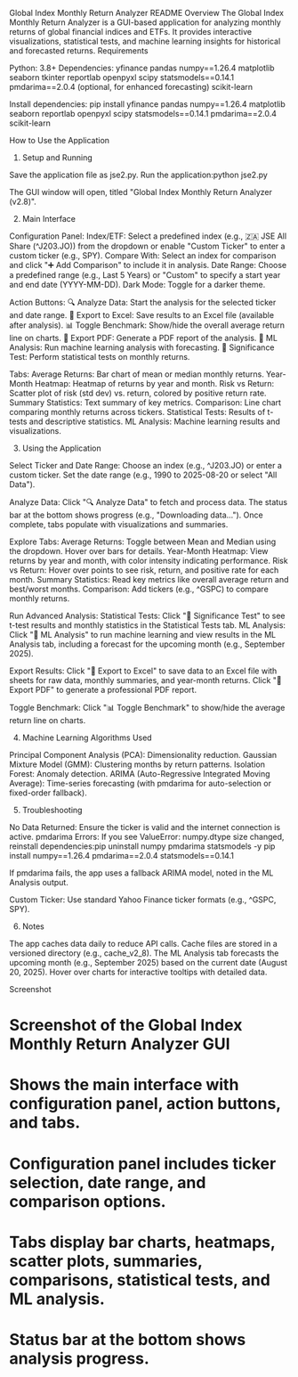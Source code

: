 Global Index Monthly Return Analyzer README
Overview
The Global Index Monthly Return Analyzer is a GUI-based application for analyzing monthly returns of global financial indices and ETFs. It provides interactive visualizations, statistical tests, and machine learning insights for historical and forecasted returns.
Requirements

Python: 3.8+
Dependencies:
yfinance
pandas
numpy==1.26.4
matplotlib
seaborn
tkinter
reportlab
openpyxl
scipy
statsmodels==0.14.1
pmdarima==2.0.4 (optional, for enhanced forecasting)
scikit-learn



Install dependencies:
pip install yfinance pandas numpy==1.26.4 matplotlib seaborn reportlab openpyxl scipy statsmodels==0.14.1 pmdarima==2.0.4 scikit-learn

How to Use the Application
1. Setup and Running

Save the application file as jse2.py.
Run the application:python jse2.py


The GUI window will open, titled "Global Index Monthly Return Analyzer (v2.8)".

2. Main Interface

Configuration Panel:
Index/ETF: Select a predefined index (e.g., 🇿🇦 JSE All Share (^J203.JO)) from the dropdown or enable "Custom Ticker" to enter a custom ticker (e.g., SPY).
Compare With: Select an index for comparison and click "➕ Add Comparison" to include it in analysis.
Date Range: Choose a predefined range (e.g., Last 5 Years) or "Custom" to specify a start year and end date (YYYY-MM-DD).
Dark Mode: Toggle for a darker theme.


Action Buttons:
🔍 Analyze Data: Start the analysis for the selected ticker and date range.
💾 Export to Excel: Save results to an Excel file (available after analysis).
📊 Toggle Benchmark: Show/hide the overall average return line on charts.
📄 Export PDF: Generate a PDF report of the analysis.
🤖 ML Analysis: Run machine learning analysis with forecasting.
🧮 Significance Test: Perform statistical tests on monthly returns.


Tabs:
Average Returns: Bar chart of mean or median monthly returns.
Year-Month Heatmap: Heatmap of returns by year and month.
Risk vs Return: Scatter plot of risk (std dev) vs. return, colored by positive return rate.
Summary Statistics: Text summary of key metrics.
Comparison: Line chart comparing monthly returns across tickers.
Statistical Tests: Results of t-tests and descriptive statistics.
ML Analysis: Machine learning results and visualizations.



3. Using the Application

Select Ticker and Date Range:
Choose an index (e.g., ^J203.JO) or enter a custom ticker.
Set the date range (e.g., 1990 to 2025-08-20 or select "All Data").


Analyze Data:
Click "🔍 Analyze Data" to fetch and process data.
The status bar at the bottom shows progress (e.g., "Downloading data...").
Once complete, tabs populate with visualizations and summaries.


Explore Tabs:
Average Returns: Toggle between Mean and Median using the dropdown. Hover over bars for details.
Year-Month Heatmap: View returns by year and month, with color intensity indicating performance.
Risk vs Return: Hover over points to see risk, return, and positive rate for each month.
Summary Statistics: Read key metrics like overall average return and best/worst months.
Comparison: Add tickers (e.g., ^GSPC) to compare monthly returns.


Run Advanced Analysis:
Statistical Tests: Click "🧮 Significance Test" to see t-test results and monthly statistics in the Statistical Tests tab.
ML Analysis: Click "🤖 ML Analysis" to run machine learning and view results in the ML Analysis tab, including a forecast for the upcoming month (e.g., September 2025).


Export Results:
Click "💾 Export to Excel" to save data to an Excel file with sheets for raw data, monthly summaries, and year-month returns.
Click "📄 Export PDF" to generate a professional PDF report.


Toggle Benchmark:
Click "📊 Toggle Benchmark" to show/hide the average return line on charts.



4. Machine Learning Algorithms Used

Principal Component Analysis (PCA): Dimensionality reduction.
Gaussian Mixture Model (GMM): Clustering months by return patterns.
Isolation Forest: Anomaly detection.
ARIMA (Auto-Regressive Integrated Moving Average): Time-series forecasting (with pmdarima for auto-selection or fixed-order fallback).

5. Troubleshooting

No Data Returned: Ensure the ticker is valid and the internet connection is active.
pmdarima Errors:
If you see ValueError: numpy.dtype size changed, reinstall dependencies:pip uninstall numpy pmdarima statsmodels -y
pip install numpy==1.26.4 pmdarima==2.0.4 statsmodels==0.14.1


If pmdarima fails, the app uses a fallback ARIMA model, noted in the ML Analysis output.


Custom Ticker: Use standard Yahoo Finance ticker formats (e.g., ^GSPC, SPY).

6. Notes

The app caches data daily to reduce API calls. Cache files are stored in a versioned directory (e.g., cache_v2_8).
The ML Analysis tab forecasts the upcoming month (e.g., September 2025) based on the current date (August 20, 2025).
Hover over charts for interactive tooltips with detailed data.

Screenshot

# Screenshot of the Global Index Monthly Return Analyzer GUI
# Shows the main interface with configuration panel, action buttons, and tabs.
# Configuration panel includes ticker selection, date range, and comparison options.
# Tabs display bar charts, heatmaps, scatter plots, summaries, comparisons, statistical tests, and ML analysis.
# Status bar at the bottom shows analysis progress.
